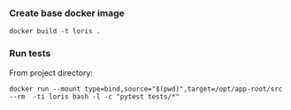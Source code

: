 ### Create base docker image
```
docker build -t loris .
```

### Run tests
From project directory:
```
docker run --mount type=bind,source="$(pwd)",target=/opt/app-root/src --rm  -ti loris bash -l -c "pytest tests/*"
```
